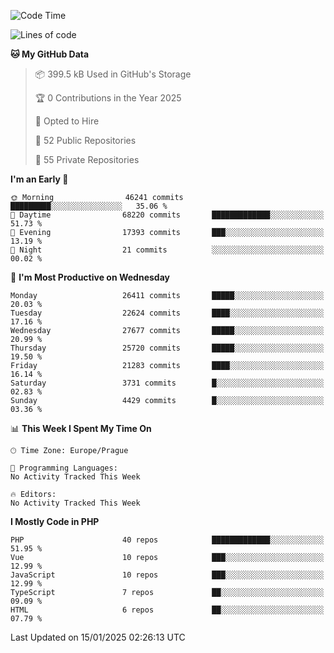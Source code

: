 <!--START_SECTION:waka-->
![Code Time](http://img.shields.io/badge/Code%20Time-1%2C584%20hrs%203%20mins-blue)

![Lines of code](https://img.shields.io/badge/From%20Hello%20World%20I%27ve%20Written-40.4%20million%20lines%20of%20code-blue)

**🐱 My GitHub Data** 

> 📦 399.5 kB Used in GitHub's Storage 
 > 
> 🏆 0 Contributions in the Year 2025
 > 
> 💼 Opted to Hire
 > 
> 📜 52 Public Repositories 
 > 
> 🔑 55 Private Repositories 
 > 
**I'm an Early 🐤** 

```text
🌞 Morning                46241 commits       █████████░░░░░░░░░░░░░░░░   35.06 % 
🌆 Daytime                68220 commits       █████████████░░░░░░░░░░░░   51.73 % 
🌃 Evening                17393 commits       ███░░░░░░░░░░░░░░░░░░░░░░   13.19 % 
🌙 Night                  21 commits          ░░░░░░░░░░░░░░░░░░░░░░░░░   00.02 % 
```
📅 **I'm Most Productive on Wednesday** 

```text
Monday                   26411 commits       █████░░░░░░░░░░░░░░░░░░░░   20.03 % 
Tuesday                  22624 commits       ████░░░░░░░░░░░░░░░░░░░░░   17.16 % 
Wednesday                27677 commits       █████░░░░░░░░░░░░░░░░░░░░   20.99 % 
Thursday                 25720 commits       █████░░░░░░░░░░░░░░░░░░░░   19.50 % 
Friday                   21283 commits       ████░░░░░░░░░░░░░░░░░░░░░   16.14 % 
Saturday                 3731 commits        █░░░░░░░░░░░░░░░░░░░░░░░░   02.83 % 
Sunday                   4429 commits        █░░░░░░░░░░░░░░░░░░░░░░░░   03.36 % 
```


📊 **This Week I Spent My Time On** 

```text
🕑︎ Time Zone: Europe/Prague

💬 Programming Languages: 
No Activity Tracked This Week

🔥 Editors: 
No Activity Tracked This Week
```

**I Mostly Code in PHP** 

```text
PHP                      40 repos            █████████████░░░░░░░░░░░░   51.95 % 
Vue                      10 repos            ███░░░░░░░░░░░░░░░░░░░░░░   12.99 % 
JavaScript               10 repos            ███░░░░░░░░░░░░░░░░░░░░░░   12.99 % 
TypeScript               7 repos             ██░░░░░░░░░░░░░░░░░░░░░░░   09.09 % 
HTML                     6 repos             ██░░░░░░░░░░░░░░░░░░░░░░░   07.79 % 
```




 Last Updated on 15/01/2025 02:26:13 UTC
<!--END_SECTION:waka-->
<!--
**AlexKratky/AlexKratky** is a ✨ _special_ ✨ repository because its `README.md` (this file) appears on your GitHub profile.

Here are some ideas to get you started:

- 🔭 I’m currently working on ...
- 🌱 I’m currently learning ...
- 👯 I’m looking to collaborate on ...
- 🤔 I’m looking for help with ...
- 💬 Ask me about ...
- 📫 How to reach me: ...
- 😄 Pronouns: ...
- ⚡ Fun fact: ...
-->
